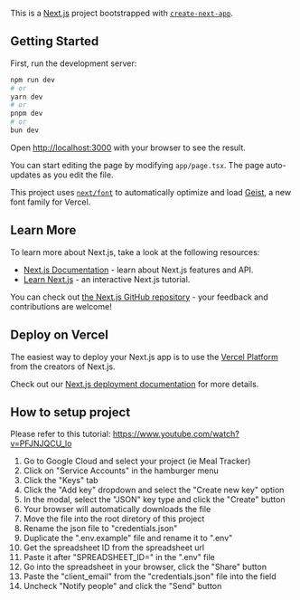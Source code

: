 This is a [Next.js](https://nextjs.org) project bootstrapped with [`create-next-app`](https://nextjs.org/docs/app/api-reference/cli/create-next-app).

## Getting Started

First, run the development server:

```bash
npm run dev
# or
yarn dev
# or
pnpm dev
# or
bun dev
```

Open [http://localhost:3000](http://localhost:3000) with your browser to see the result.

You can start editing the page by modifying `app/page.tsx`. The page auto-updates as you edit the file.

This project uses [`next/font`](https://nextjs.org/docs/app/building-your-application/optimizing/fonts) to automatically optimize and load [Geist](https://vercel.com/font), a new font family for Vercel.

## Learn More

To learn more about Next.js, take a look at the following resources:

- [Next.js Documentation](https://nextjs.org/docs) - learn about Next.js features and API.
- [Learn Next.js](https://nextjs.org/learn) - an interactive Next.js tutorial.

You can check out [the Next.js GitHub repository](https://github.com/vercel/next.js) - your feedback and contributions are welcome!

## Deploy on Vercel

The easiest way to deploy your Next.js app is to use the [Vercel Platform](https://vercel.com/new?utm_medium=default-template&filter=next.js&utm_source=create-next-app&utm_campaign=create-next-app-readme) from the creators of Next.js.

Check out our [Next.js deployment documentation](https://nextjs.org/docs/app/building-your-application/deploying) for more details.


## How to setup project

Please refer to this tutorial: https://www.youtube.com/watch?v=PFJNJQCU_lo

1. Go to Google Cloud and select your project (ie Meal Tracker)
2. Click on "Service Accounts" in the hamburger menu
3. Click the "Keys" tab
4. Click the "Add key" dropdown and select the "Create new key" option
5. In the modal, select the "JSON" key type and click the "Create" button
6. Your browser will automatically downloads the file
7. Move the file into the root diretory of this project
8. Rename the json file to "credentials.json"
9. Duplicate the ".env.example" file and rename it to ".env"
10. Get the spreadsheet ID from the spreadsheet url
11. Paste it after "SPREADSHEET_ID=" in the ".env" file
12. Go into the spreadsheet in your browser, click the "Share" button
13. Paste the "client_email" from the "credentials.json" file into the field
14. Uncheck "Notify people" and click the "Send" button